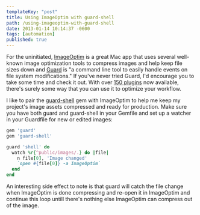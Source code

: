 ```yaml
---
templateKey: "post"
title: Using ImageOptim with guard-shell
path: /using-imageoptim-with-guard-shell
date: 2013-01-14 10:14:37 -0600
tags: [automation]
published: true
---
```


For the uninitiated, [ImageOptim][imageoptim] is a great Mac app that uses several well-known image optimization tools to compress images and help keep file sizes down and [Guard][guard] is "a command line tool to easily handle events on file system modifications." If you've never tried Guard, I'd encourage you to take some time and check it out. With over [150 plugins][guardplugins] now available, there's surely some way that you can use it to optimize your workflow.

I like to pair the [guard-shell][guardshell] gem with ImageOptim to help me keep my project's image assets compressed and ready for production. Make sure you have both guard and guard-shell in your Gemfile and set up a watcher in your Guardfile for new or edited images:

```ruby
gem 'guard'
gem 'guard-shell'
```

```ruby
guard 'shell' do
  watch %r{^public/images/.} do |file|
    n file[0], 'Image changed'
    `open #{file[0]} -a ImageOptim`
  end
end
```

An interesting side effect to note is that guard will catch the file change when ImageOptim is done compressing and re-open it in ImageOptim and continue this loop untill there's nothing else ImageOptim can compress out of the image.

[imageoptim]: http://imageoptim.com "ImageOptim — make websites and apps load faster (Mac app)"
[guard]: https://github.com/guard/guard "Guard is a command line tool to easily handle events on file system modifications."
[guardshell]: https://github.com/guard/guard-shell
[guardplugins]: https://rubygems.org/search?query=guard-
